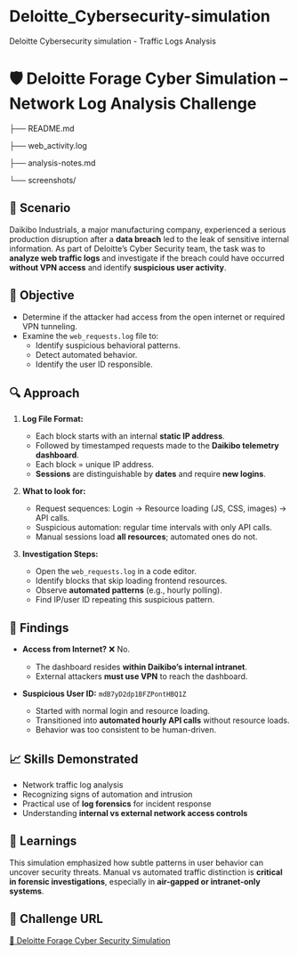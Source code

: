 # Deloitte_Cybersecurity-simulation
Deloitte Cybersecurity simulation - Traffic Logs Analysis

# 🛡️ Deloitte Forage Cyber Simulation – Network Log Analysis Challenge

├── README.md

├── web_activity.log 

├── analysis-notes.md

└── screenshots/


## 📌 Scenario

Daikibo Industrials, a major manufacturing company, experienced a serious production disruption after a **data breach** led to the leak of sensitive internal information. As part of Deloitte’s Cyber Security team, the task was to **analyze web traffic logs** and investigate if the breach could have occurred **without VPN access** and identify **suspicious user activity**.

## 🎯 Objective

- Determine if the attacker had access from the open internet or required VPN tunneling.
- Examine the `web_requests.log` file to:
  - Identify suspicious behavioral patterns.
  - Detect automated behavior.
  - Identify the user ID responsible.

## 🔍 Approach

1. **Log File Format:**
   - Each block starts with an internal **static IP address**.
   - Followed by timestamped requests made to the **Daikibo telemetry dashboard**.
   - Each block = unique IP address.
   - **Sessions** are distinguishable by **dates** and require **new logins**.

2. **What to look for:**
   - Request sequences: Login → Resource loading (JS, CSS, images) → API calls.
   - Suspicious automation: regular time intervals with only API calls.
   - Manual sessions load **all resources**; automated ones do not.

3. **Investigation Steps:**
   - Open the `web_requests.log` in a code editor.
   - Identify blocks that skip loading frontend resources.
   - Observe **automated patterns** (e.g., hourly polling).
   - Find IP/user ID repeating this suspicious pattern.

## 🔐 Findings

- **Access from Internet?** ❌ No.
  - The dashboard resides **within Daikibo’s internal intranet**.
  - External attackers **must use VPN** to reach the dashboard.

- **Suspicious User ID:** `mdB7yD2dp1BFZPontHBQ1Z`
  - Started with normal login and resource loading.
  - Transitioned into **automated hourly API calls** without resource loads.
  - Behavior was too consistent to be human-driven.

## 📈 Skills Demonstrated

- Network traffic log analysis
- Recognizing signs of automation and intrusion
- Practical use of **log forensics** for incident response
- Understanding **internal vs external network access controls**

## 🧠 Learnings

This simulation emphasized how subtle patterns in user behavior can uncover security threats. Manual vs automated traffic distinction is **critical in forensic investigations**, especially in **air-gapped or intranet-only systems**.

## 🔗 Challenge URL

[🔗 Deloitte Forage Cyber Security Simulation](https://www.theforage.com/simulations/deloitte-au/cyber-c1e3)
